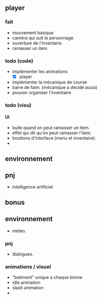 ## player

### fait 

- mouvement basique
- caméra qui suit le personnage.
- ouverture de l'inventaire.
- ramasser un item

### todo (code)

- implémenter les animations
    - [x] player
- implémenter la mécanique de course
- barre de faim. (mécanique a décidé aussi)
- pouvoir organiser l'inventaire



### todo (visu)

#### UI

- bulle quand on peut ramasser un item.
- effet qui dit qu'on peut ramasser l'item.
- bouttons d'interface (menu et inventaire).
- 


## environnement




## pnj

- intelligence artificiel

## bonus

## environnement

- météo.

### pnj

- dialogues.

### animations / visuel

- "batiment" unique a chaque biome
- idle animation
- slash animation
- 

